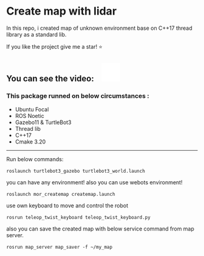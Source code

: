 # Create map with lidar
In this repo, i created map of unknown environment base on C++17 thread library as a standard lib.

If you like the project give me a star! :star: 

You can see the video: &nbsp;&nbsp;
[![website](./img/youtube-dark.svg)](https://www.youtube.com/channel/UCyRBig4xgAdaRdIz14Xymrg)
&nbsp;&nbsp;
---

### This package runned on below circumstances :
- Ubuntu Focal
- ROS Noetic 
- Gazebo11 & TurtleBot3
- Thread lib
- C++17
- Cmake 3.20
---
Run below commands:
```
roslaunch turtlebot3_gazebo turtlebot3_world.launch
```
you can have any environment! also you can use webots environment!
```
roslaunch mor_createmap createmap.launch
```
use own keyboard to move and control the robot
```
rosrun teleop_twist_keyboard teleop_twist_keyboard.py
```
also you can save the created map with below service command from map server.
```
rosrun map_server map_saver -f ~/my_map
```
